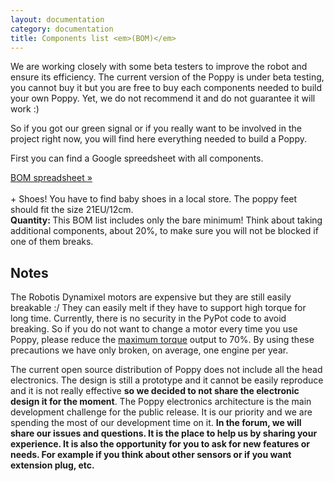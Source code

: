 ```yaml
---
layout: documentation
category: documentation
title: Components list <em>(BOM)</em>
---
```

<!-- sidemenu:
    robotis: Robotis
    3dprint: 3D printing
    elec: Electronics
    tools: Tools -->



We are working closely with some beta testers to improve the robot and ensure its efficiency. The current version of the Poppy is under beta testing, you cannot buy it but you are free to buy each components needed to build your own Poppy. Yet, we do not recommend it and do not guarantee it will work :)

So if you got our green signal or if you really want to be involved in the project right now, you will find here everything needed to build a Poppy.

First you can find a Google spreedsheet with all components.

<div class="text-center">
<a href="https://docs.google.com/spreadsheet/ccc?key=0Avq9MlqcWxlNdGpjY1RwbDMtSDJJSlVpM1VhRkVLVUE&amp;usp=sharing" class="btn btn-success btn-lg" role="button" target="_blank"><i class="fa fa-table fa-fw"></i> BOM spreadsheet &raquo;</a>
</div>

<br/>
<div class="alert alert-info">
+ Shoes! You have to find baby shoes in a local store. The poppy feet should fit the size 21EU/12cm.</div>

<div class="alert alert-warning">
<strong> Quantity: </strong>This BOM list includes only the bare minimum! Think about taking additional components, about 20%, to make sure you will not be blocked if one of them breaks.</div>

## Notes
The Robotis Dynamixel motors are expensive but they are still easily breakable :/
They can easily melt if they have to support high torque for long time. Currently, there is no security in the PyPot code to avoid breaking. So if you do not want to change a motor every time you use Poppy, please reduce the [maximum torque](http://poppy-project.github.io/pypot/pypot.dynamixel.html?#pypot.dynamixel.motor.DxlMotor.torque_limit) output to 70%.
By using these precautions we have only broken, on average, one engine per year.

The current open source distribution of Poppy does not include all the head electronics. The design is still a prototype and it cannot be easily reproduce and it is not really effective **so we decided to not share the electronic design it for the moment**.
The Poppy electronics architecture is the main development challenge for the public release. It is our priority and we are spending the most of our development time on it.
**In the forum, we will share our issues and questions. It is the place to help us by sharing your experience. It is also the opportunity for you to ask for new features or needs. For example if you think about other sensors or if you want extension plug, etc.**



